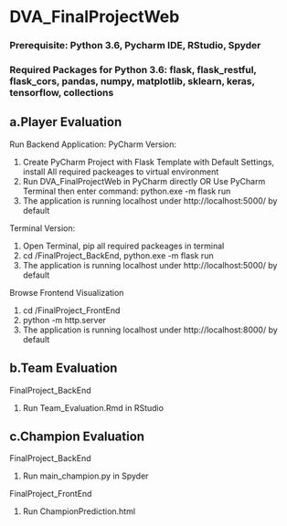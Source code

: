 # DVA_FinalProjectWeb

### Prerequisite: Python 3.6, Pycharm IDE, RStudio, Spyder

### Required Packages for Python 3.6: flask, flask_restful, flask_cors, pandas, numpy, matplotlib, sklearn, keras, tensorflow, collections

## a.Player Evaluation
Run Backend Application:
PyCharm Version:
1. Create PyCharm Project with Flask Template with Default Settings, install All required packeages to virtual environment
2. Run DVA_FinalProjectWeb in PyCharm directly OR Use PyCharm Terminal then enter command: python.exe -m flask run
3. The application is running localhost under http://localhost:5000/ by default

Terminal Version:
1. Open Terminal, pip all required packeages in terminal
2. cd <path>/FinalProject_BackEnd, python.exe -m flask run
3. The application is running localhost under http://localhost:5000/ by default

Browse Frontend Visualization
1. cd <path>/FinalProject_FrontEnd
2. python -m http.server
3. The application is running localhost under http://localhost:8000/ by default
  
## b.Team Evaluation
FinalProject_BackEnd
1. Run Team_Evaluation.Rmd in RStudio

## c.Champion Evaluation
FinalProject_BackEnd
1. Run main_champion.py in Spyder

FinalProject_FrontEnd
1. Run ChampionPrediction.html
